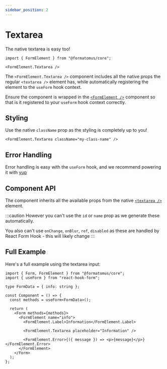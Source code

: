 ```yaml
---
sidebar_position: 2
---
```


# Textarea

The native textarea is easy too!

```tsx
import { FormElement } from "@formatomus/core";

<FormElement.Textarea />
```

The `<FormElement.Textarea />` component includes all the native props the regular `<textarea />` element has, while automatically registering the element to the `useForm` hook context.

Ensure the component is wrapped in the [`<FormElement />`](/form-elements/) component so that is it registered to your `useForm` hook context correctly.

## Styling

Use the native `className` prop as the styling is completely up to you!

```tsx
<FormElement.Textarea className="my-class-name" />
```

## Error Handling


Error handling is easy with the `useForm` hook, and we recommend powering it with [yup](/error-handling)
## Component API

The component inherits all the available props from the native [`<textarea />`](https://developer.mozilla.org/en-US/docs/Web/HTML/Element/textarea) element.

:::caution
However you can't use the `id` or `name` prop as we generate these automatically.

You also can't use `onChange`, `onBlur`, `ref`, `disabled` as these are handled by React Form Hook - this will likely change
:::

## Full Example

Here's a full example using the textarea input:

```tsx
import { Form, FormElement } from "@formatomus/core";
import { useForm } from "react-hook-form";

type FormData = { info: string };

const Component = () => {
  const methods = useForm<FormData>();
  
  return (
    <Form methods={methods}>
      <FormElement name="info">
        <FormElement.Label>Information</FormElement.Label>

        <FormElement.Textarea placeholder="Information" />

        <FormElement.Error>{({ message }) => <p>{message}</p>}</FormElement.Error>
      </FormElement>
    </Form>
  );
};
```
